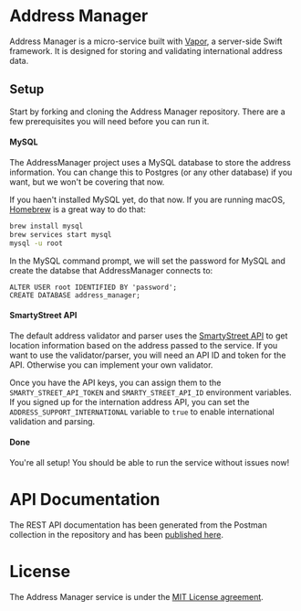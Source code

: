 # Address Manager

Address Manager is a micro-service built with [Vapor](https://vapor.codes/), a server-side Swift framework. It is designed for storing and validating international address data.

## Setup

Start by forking and cloning the Address Manager repository. There are a few prerequisites you will need before you can run it.

#### MySQL

The AddressManager project uses a MySQL database to store the address information. You can change this to Postgres (or any other database) if you want, but we won't be covering that now.

If you haen't installed MySQL yet, do that now. If you are running macOS, [Homebrew](https://brew.sh/) is a great way to do that:

```sh
brew install mysql
brew services start mysql
mysql -u root
```

In the MySQL command prompt, we will set the password for MySQL and create the databse that AddressManager connects to:

```mysql
ALTER USER root IDENTIFIED BY 'password';
CREATE DATABASE address_manager;
```

#### SmartyStreet API

The default address validator and parser uses the [SmartyStreet API](https://smartystreets.com) to get location information based on the address passed to the service. If you want to use the validator/parser, you will need an API ID and token for the API. Otherwise you can implement your own validator.

Once you have the API keys, you can assign them to the `SMARTY_STREET_API_TOKEN` and `SMARTY_STREET_API_ID` environment variables. If you signed up for the internation address API, you can set the `ADDRESS_SUPPORT_INTERNATIONAL`  variable to `true` to enable international validation and parsing.

#### Done

You're all setup! You should be able to run the service without issues now!

# API Documentation

The REST API documentation has been generated from the Postman collection in the repository and has been [published here](https://documenter.getpostman.com/view/1912959/S17jWrqA).

# License

The Address Manager service is under the [MIT License agreement](https://github.com/SwiftCommerce/AddressManager/blob/master/LICENSE).